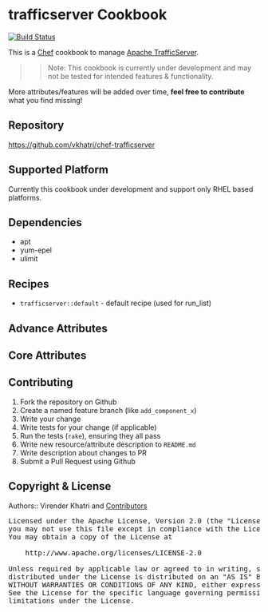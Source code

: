 trafficserver Cookbook
======================

[![Build Status](https://travis-ci.org/bcorner/chef-trafficserver.svg?branch=master)](https://travis-ci.org/bcorner/chef-trafficserver)

This is a [Chef] cookbook to manage [Apache TrafficServer].

>> Note: This cookbook is currently under development and may not be tested for intended
features & functionality.

More attributes/features will be added over time, **feel free to contribute** what
you find missing!


## Repository

https://github.com/vkhatri/chef-trafficserver


## Supported Platform

Currently this cookbook under development and support only RHEL based platforms.


## Dependencies

- apt
- yum-epel
- ulimit

## Recipes

- `trafficserver::default`      - default recipe (used for run_list)


## Advance Attributes


## Core Attributes


## Contributing

1. Fork the repository on Github
2. Create a named feature branch (like `add_component_x`)
3. Write your change
4. Write tests for your change (if applicable)
5. Run the tests (`rake`), ensuring they all pass
6. Write new resource/attribute description to `README.md`
7. Write description about changes to PR
8. Submit a Pull Request using Github


## Copyright & License

Authors:: Virender Khatri and [Contributors]

<pre>
Licensed under the Apache License, Version 2.0 (the "License");
you may not use this file except in compliance with the License.
You may obtain a copy of the License at

    http://www.apache.org/licenses/LICENSE-2.0

Unless required by applicable law or agreed to in writing, software
distributed under the License is distributed on an "AS IS" BASIS,
WITHOUT WARRANTIES OR CONDITIONS OF ANY KIND, either express or implied.
See the License for the specific language governing permissions and
limitations under the License.
</pre>


[Chef]: https://www.chef.io/
[Apache TrafficServer]: http://trafficserver.apache.org/
[Contributors]: https://github.com/vkhatri/chef-trafficserver/graphs/contributors
